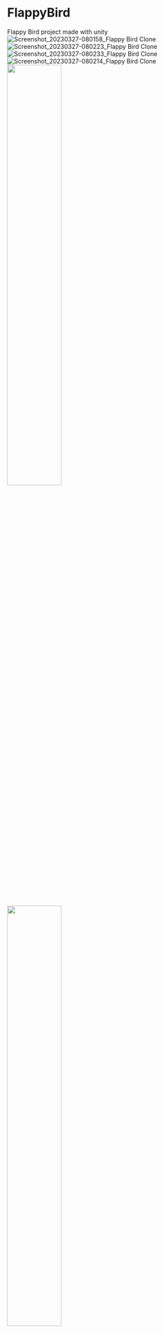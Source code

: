 # FlappyBird
Flappy Bird project made with unity
![Screenshot_20230327-080158_Flappy Bird Clone](https://user-images.githubusercontent.com/69446798/227821892-b717d17e-e712-4a0b-88aa-83d2121ac47c.jpg)
![Screenshot_20230327-080223_Flappy Bird Clone](https://user-images.githubusercontent.com/69446798/227821902-1efdcf4e-7979-4325-be00-1da20f45d59d.jpg)
![Screenshot_20230327-080233_Flappy Bird Clone](https://user-images.githubusercontent.com/69446798/227821907-c13b5686-cc74-4b35-9a74-a70566b5aea6.jpg)
![Screenshot_20230327-080214_Flappy Bird Clone](https://user-images.githubusercontent.com/69446798/227821913-2a707d39-1631-4dc7-a424-a4c5a85ea407.jpg)
<img src="https://user-images.githubusercontent.com/69446798/227821892-b717d17e-e712-4a0b-88aa-83d2121ac47c.jpg" width="50%" height="50%">
<img src="https://user-images.githubusercontent.com/69446798/227821902-1efdcf4e-7979-4325-be00-1da20f45d59d.jpg" width="50%" height="50%">
<img src="https://user-images.githubusercontent.com/69446798/227821907-c13b5686-cc74-4b35-9a74-a70566b5aea6.jpg" width="50%" height="50%">
<img src="https://user-images.githubusercontent.com/69446798/227821913-2a707d39-1631-4dc7-a424-a4c5a85ea407.jpg" width="50%" height="50%">
